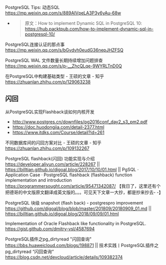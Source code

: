 
PostgreSQL Tips: 动态SQL https://mp.weixin.qq.com/s/889AIVpeLA3P3y6yAu-68w
- > 原文：How to implement Dynamic SQL in PostgreSQL 10: https://hub.packtpub.com/how-to-implement-dynamic-sql-in-postgresql-10/

PostgreSQL连接认证的那点事 https://mp.weixin.qq.com/s/bGvdvh0eudG36nepJHZFSQ

PostgreSQL WAL 文件数量长期持续增加问题排查 https://mp.weixin.qq.com/s/p-__ZhcQLqe-9WYRLTnD0Q

在PostgreSQL中构建基础类型 - 王硕的文章 - 知乎 https://zhuanlan.zhihu.com/p/129063238

## 闪回

从PostgreSQL实现Flashback谈如何内核开发
- http://www.postgres.cn/downfiles/pg2016conf_day2_s3_pm2.pdf
- https://doc.huodongjia.com/detail-2377.html
- https://www.itdks.com/Course/detail?id=261

不同数据库间的闪回方案对比 - 王硕的文章 - 知乎 https://zhuanlan.zhihu.com/p/109132267

PostgreSQL flashback(闪回) 功能实现与介绍 https://developer.aliyun.com/article/228267 || https://billtian.github.io/digoal.blog/2017/10/10/01.html || PgSQL · Application Case · PostgreSQL flashback (flashback) function implementation and introduction https://programmersought.com/article/95471342087/  【我日了，这里还有个把德哥的中文版原文翻译成英文版的。。。可见天下文章一大抄，都是抄来抄去- -】

PostgreSQL 块级 snapshot (flash back) - postgrespro improvement https://github.com/digoal/blog/blob/master/201809/20180909_01.md || https://billtian.github.io/digoal.blog/2018/09/09/01.html

Implementation of Oracle Flashback like functionality in PostgreSQL. https://gist.github.com/dmitry-vsl/4587694

PostgreSQL插件之pg_dirtyread "闪回查询" https://bbs.huaweicloud.com/blogs/198871 || 技术实践丨PostgreSQL插件之pg_dirtyread “闪回查询“ https://blog.csdn.net/devcloud/article/details/109382374
